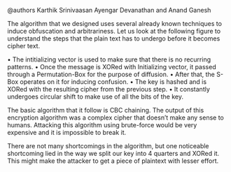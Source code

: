 @authors Karthik Srinivaasan Ayengar Devanathan and Anand Ganesh

The algorithm that we designed uses several already known techniques to induce obfuscation and arbitrariness. Let us look at the following figure to understand the steps that the plain text has to undergo before it becomes cipher text.

• The intitializing vector is used to make sure that there is no recurring patterns.
• Once the message is XORed with Initializing vector, it passed through a Permutation-Box for the purpose of diffusion.
• After that, the S-Box operates on it for inducing confusion.
• The key is hashed and is XORed with the resulting cipher from the previous step.
• It constantly undergoes circular shift to make use of all the bits of the key.

The basic algorithm that it follow is CBC chaining. The output of this encryption algorithm was a complex cipher that doesn’t make any sense to humans. Attacking this algorithm using brute-force would be very expensive and it is impossible to break it.

There are not many shortcomings in the algorithm, but one noticeable shortcoming lied in the way we split our key into 4 quarters and XORed it. This might make the attacker to get a piece of plaintext with lesser effort.